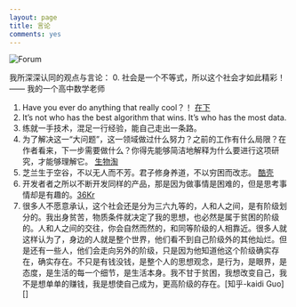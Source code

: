 ```yaml
---
layout: page
title: 言论
comments: yes
---
```


![Forum](http://m3.img.srcdd.com/farm5/d/2014/0717/00/20DA0EB9D470E6A9B56A47B95C13E296_LARGE_913_439.png)

我所深深认同的观点与言论：
0. 社会是一个不等式，所以这个社会才如此精彩！—— 我的一个高中数学老师  
1. Have you ever do anything that really cool？！ [在下](/about)   
2. It’s not who has the best algorithm that wins. It’s who has the most data.  
3. 练就一手技术，混足一行经验，能自己走出一条路。  
4. 为了解决这一“大问题”，这一领域做过什么努力？之前的工作有什么局限？在作者看来，下一步需要做什么？你得先能够简洁地解释为什么要进行这项研究，才能够理解它。 [生物淘][]
5. 芝兰生于空谷，不以无人而不芳。君子修身养道，不以穷困而改志。 [酷壳][] 
6. 开发者者之所以不断开发同样的产品，那是因为做事情是困难的，但是思考事情却是有趣的。[36Kr]()
7. 很多人不愿意承认，这个社会还是分为三六九等的，人和人之间，是有阶级划分的。我出身贫苦，物质条件就决定了我的思想，也必然是属于贫困的阶级的。人和人之间的交往，你会自然而然的，和同等阶级的人相靠近。很多人就这样认为了，身边的人就是整个世界，他们看不到自己阶级外的其他灿烂。但是还有一些人，他们会走向另外的阶级，只是因为他知道他这个阶级确实存在，确实存在。不只是有钱没钱，是整个人的思想观念，是行为，是眼界，是态度，是生活的每一个细节，是生活本身。我不甘于贫困，我想改变自己，我不是想单单的赚钱，我是想使自己成为，更高阶级的存在。[知乎-kaidi Guo][]

[酷壳]: http://coolshell.cn/haoel "酷壳"
[生物淘]: http://www.35tao.cn/faq/show/21994.html "生物淘"
[知乎]: http://www.zhihu.com/question/21183467 "知乎-kaidi Guo"